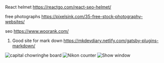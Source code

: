 React helmet
https://reactgo.com/react-seo-helmet/

free photographs
https://pixelsink.com/35-free-stock-photography-websites/

seo
https://www.woorank.com/

1. Good site for mark down
https://mkdevdiary.netlify.com/gatsby-plugins-markdown/

![capital chowringhe board](capitalBoard.jpg)
![Nikon counter](samarNikon.jpg)
![Show window](showwindow1.jpg)